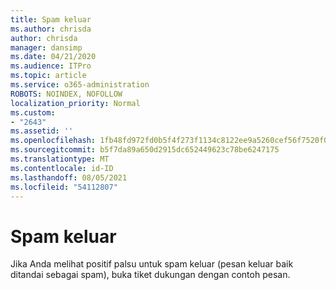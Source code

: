 ```yaml
---
title: Spam keluar
ms.author: chrisda
author: chrisda
manager: dansimp
ms.date: 04/21/2020
ms.audience: ITPro
ms.topic: article
ms.service: o365-administration
ROBOTS: NOINDEX, NOFOLLOW
localization_priority: Normal
ms.custom:
- "2643"
ms.assetid: ''
ms.openlocfilehash: 1fb48fd972fd0b5f4f273f1134c8122ee9a5260cef56f7520f0da066cb230012
ms.sourcegitcommit: b5f7da89a650d2915dc652449623c78be6247175
ms.translationtype: MT
ms.contentlocale: id-ID
ms.lasthandoff: 08/05/2021
ms.locfileid: "54112807"
---
```

# <a name="outbound-spam"></a>Spam keluar

Jika Anda melihat positif palsu untuk spam keluar (pesan keluar baik ditandai sebagai spam), buka tiket dukungan dengan contoh pesan.
